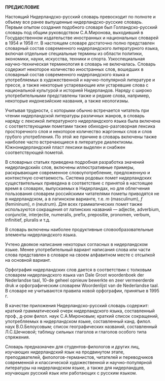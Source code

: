 **ПРЕДИСЛОВИЕ**

Настоящий Нидерландско-русский словарь превосходит по полноте и объему все ранее выпущенные нидерландско-русские словарь. Первым опытом создания подобного словаря был Голландско-русский словарь под общим руководством С.А.Миронова, выходивший в Государственном издательстве иностранных и национальных словарей в 1954 и 1958 гг. В настоящем словаре достаточно полно представлен словарный состав современного нидерландского литературного языка, включая отдельные специальные термины из области политики, экономики, науки, искусства, техники и спорта. Узкоспециальная научно-техническая терминология в словарь не включалась. Словарь содержит некоторое количество иностранных слов, вошедших в словарный состав современного нидерландского языка и употребляемых в художественной и научно-популярной литературе и прессе, а также некоторые устаревающие или устаревшие слова с национальной культурой и историей Нидерландов. Наряду с широко употребительными представлены также и редкие слова, например, некоторые индонезийские названия, а также неологизмы.

Учитывая трудности, с которыми обычно встречается читатель при чтении нидерландской литературы различных жанров, в словарь наряду с лексикой литературного нидерландского языка была включена с соответствующими пометами также обиходно-разговорная лексика просторечного слоя и некоторое количество жаргонных слов и слов грубого употребления. По этой же причине в словарь включены также наиболее часто встречающиеся в литературе диалектизмы. Южнонидерландский пласт лексики выделен и снабжен соответствующей пометой.

В словарных статьях приведена подробная разработка значений нидерландскийх слов, включены иллюстративные примеры, раскрывающие современное словоупотребление, предложенную и контекстную сочетаемость. Система родовых помет нидерландских существительных приведена в соответствие с принятой в настоящее время в словарях, выпускаемых в Нидерландах, но для облегчения пользования словарем российскими читателями пометы приводятся не в нидерландском, а в латинском варианте, т.е. _m_ \(masculinum\), _f_ \(femininum\), _n_ \(neutrum\). Для всех грамматических помет также используются сокращения от латинских названий — adjectie, adverbium, conjunctie, interjectie, numeralis, prefix, prepositie, pronomen, verbum, infinitief, pluralis и т.д.

В словарь включены наиболее продуктивные словообразовательные элементы нидерландского языка.

Учтено двоякое написание некоторых согласных в нидерландском языке. Менее употребительный вариант написания слова или части слова представлен в словаре на своем алфавитном месте с отсылкой на основной вариант.

Орфография нидерландских слов дается в соответствии с толковым словарем нидерландского языка van Dale Groot woordenboek der Nederlandse taal, 10-de geheel opnieuw bewerkte en zeer vermeerderde druk и орфографическим словарем Woordenlijst van de Nederlandse taal. В словаре не учитываются правила новой орфографии, принятые в 1995 г.

В качестве приложения Нидерландско-русский словарь содержит: краткий грамматический очерк нидерландского языка, составленный проф., д-ром филол. наук С.А.Мироновым; краткий список сокращений, употребляемых в нидерландском языке, составленный канд. филол. наук В.О.Белоусовым; список географических названий, составленный Л.С.Шечковой; таблицу сильных глаголов и глаголов особого типа спряжения.

Словарь предназначен для студентов-филологов и других лиц, изучающих нидерландский язык на продвинутом этапе, преподавателей, филологов-германистов, читателей и переводчиков современной и классической художественной и научно-популярной литературы на нидерландском языке, а также для нидерландцев, изучающих русский язык или работающих с русским языком.



